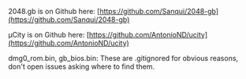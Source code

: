 2048.gb is on Github here: [https://github.com/Sanqui/2048-gb](https://github.com/Sanqui/2048-gb)

µCity is on Github here: [https://github.com/AntonioND/ucity](https://github.com/AntonioND/ucity)

dmg0_rom.bin, gb_bios.bin: These are .gitignored for obvious reasons, don't open issues asking where to find them.
